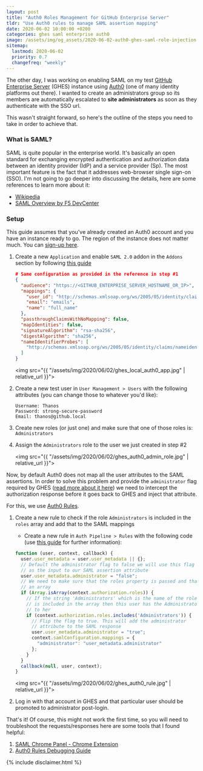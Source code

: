 ```yaml
---
layout: post
title: "Auth0 Roles Management for GitHub Enterprise Server"
tldr: "Use Auth0 rules to manage SAML assertion mapping"
date: 2020-06-02 10:00:00 +0200
categories: ghes saml enterprise auth0
image: /assets/img/og_assets/2020-06-02-auth0-ghes-saml-role-injection.png
sitemap:
  lastmod: 2020-06-02
  priority: 0.7
  changefreq: "weekly"
---
```


The other day, I was working on enabling SAML on my test [GitHub Enterprise Server](https://github.com/enterprise) (GHES) instance using [Auth0](https://auth0.com/) (one of many identity platforms out there). I wanted to create an administrators group so its members are automatically escalated to **site administrators** as soon as they authenticate with the SSO url.

This wasn't straight forward, so here's the outline of the steps you need to take in order to achieve that.

### What is SAML?

SAML is quite popular in the enterprise world. It's basically an open standard for exchanging encrypted authentication and authorization data between an identity provider (IdP) and a service provider (Sp). The most important feature is the fact that it addresses web-browser single sign-on (SSO). I'm not going to go deeper into discussing the details, here are some references to learn more about it:

- [Wikipedia](https://en.wikipedia.org/wiki/Security_Assertion_Markup_Language)
- <i class="icon-youtube"></i>[SAML Overview by F5 DevCenter](https://www.youtube.com/watch?v=i8wFExDSZv0)

### Setup

This guide assumes that you've already created an Auth0 account and you have an instance ready to go. The region of the instance does not matter much. You can [sign-up here](https://auth0.com/signup?&signUpData=%7B%22category%22%3A%22button%22%7D&email=undefined).

1. Create a new `Application` and enable `SAML 2.0` addon in the `Addons` section by following [this guide](https://auth0.com/docs/protocols/saml/saml-apps/github-server)

    ```json
    # Same configuration as provided in the reference in step #1
    {
      "audience": "https://<GITHUB_ENTERPRISE_SERVER_HOSTNAME_OR_IP>",
      "mappings": {
        "user_id": "http://schemas.xmlsoap.org/ws/2005/05/identity/claims/nameidentifier",
        "email": "emails",
        "name": "full_name"
      },
      "passthroughClaimsWithNoMapping": false,
      "mapIdentities": false,
      "signatureAlgorithm": "rsa-sha256",
      "digestAlgorithm": "sha256",
      "nameIdentifierProbes": [
        "http://schemas.xmlsoap.org/ws/2005/05/identity/claims/nameidentifier"
      ]
    }
    ```

    <img src="{{ "/assets/img/2020/06/02/ghes_local_auth0_app.jpg" | relative_url }}">

1. Create a new test user in `User Management > Users` with the following attributes (you can change those to whatever you'd like):

    ```text
    Username: Thanos
    Password: strong-secure-password
    Email: thanos@github.local
    ```

1. Create new roles (or just one) and make sure that one of those roles is: `Administrators`

1. Assign the `Administrators` role to the user we just created in step #2

    <img src="{{ "/assets/img/2020/06/02/ghes_auth0_admin_role.jpg" | relative_url }}">

Now, by default Auth0 does not map all the user attributes to the SAML assertions. In order to solve this problem and provide the `administrator` flag required by GHES ([read more about it here](https://help.github.com/en/enterprise/2.16/admin/user-management/using-saml#saml-attributes)) we need to intercept the authorization response before it goes back to GHES and inject that attribute.

For this, we use [Auth0 Rules](https://auth0.com/docs/rules).

1. Create a new rule to check if the role `Administrators` is included in the `roles` array and add that to the SAML mappings
   - Create a new rule in `Auth Pipeline > Rules` with the following code (use [this guide](https://auth0.com/docs/protocols/saml/saml-configuration/saml-assertions) for further information):

    ```js
    function (user, context, callback) {
      user.user_metadata = user.user_metadata || {};
      // Default the administrator flag to false we will use this flag
      // as the input to our SAML assertion attribute
      user.user_metadata.administrator = "false";
      // We need to make sure that the roles property is passed and that it is
      // an array
      if (Array.isArray(context.authorization.roles)) {
        // If the string 'Administrators' which is the name of the role
        // is included in the array then this user has the Administrator role assigned
        // to her
        if (context.authorization.roles.includes('Administrators')) {
          // Flip the flag to true. This will add the administrator
          // attribute to the SAML response
          user.user_metadata.administrator = "true";
          context.samlConfiguration.mappings = {
            "administrator": "user_metadata.administrator"
          };
        }
      }
      callback(null, user, context);
    }
    ```

    <img src="{{ "/assets/img/2020/06/02/ghes_auth0_rule.jpg" | relative_url }}">

1. Log in with that account in GHES and that particular user should be promoted to administrator post-login.

That's it! Of course, this might not work the first time, so you will need to troubleshoot the requests/responses here are some tools that I found helpful:

1. [SAML Chrome Panel - Chrome Extension](https://chrome.google.com/webstore/detail/saml-chrome-panel/paijfdbeoenhembfhkhllainmocckace?hl=en)
1. [Auth0 Rules Debugging Guide](https://auth0.com/docs/rules/guides/debug)

{% include disclaimer.html %}
